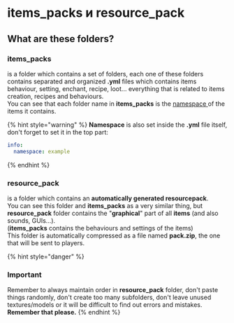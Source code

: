 # items\_packs и resource\_pack

## What are these folders?

### items\_packs

is a folder which contains a set of folders, each one of these folders contains separated and organized **.yml** files which contains items behaviour, setting, enchant, recipe, loot... everything that is related to items creation, recipes and behaviours.  
You can see that each folder name in **items\_packs** is the [namespace ](namespace.md)of the items it contains.

{% hint style="warning" %}
**Namespace** is also set inside the **.yml** file itself, don't forget to set it in the top part:

```yaml
info:
  namespace: example
```
{% endhint %}

### resource\_pack

is a folder which contains an **automatically generated resourcepack**.  
You can see this folder and **items\_packs** as a very similar thing, but **resource\_pack** folder contains the "**graphical**" part of all **items** \(and also sounds, GUIs...\).  
\(**items\_packs** contains the behaviours and settings of the items\)  
This folder is automatically compressed as a file named **pack.zip**, the one that will be sent to players.

{% hint style="danger" %}
### Important

Remember to always maintain order in **resource\_pack** folder, don't paste things randomly, don't create too many subfolders, don't leave unused textures/models or it will be difficult to find out errors and mistakes.  
**Remember that please.**
{% endhint %}

